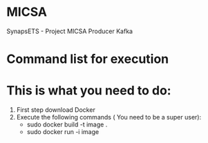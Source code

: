 # MICSA
SynapsETS - Project MICSA
Producer Kafka

# Command list for execution
# This is what you need to do:
1. First step download Docker 
2. Execute the following commands ( You need to be a super user):
	- sudo docker build -t image .
	- sudo docker run -i image

